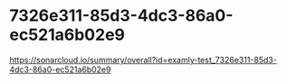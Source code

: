 # 7326e311-85d3-4dc3-86a0-ec521a6b02e9
https://sonarcloud.io/summary/overall?id=examly-test_7326e311-85d3-4dc3-86a0-ec521a6b02e9
